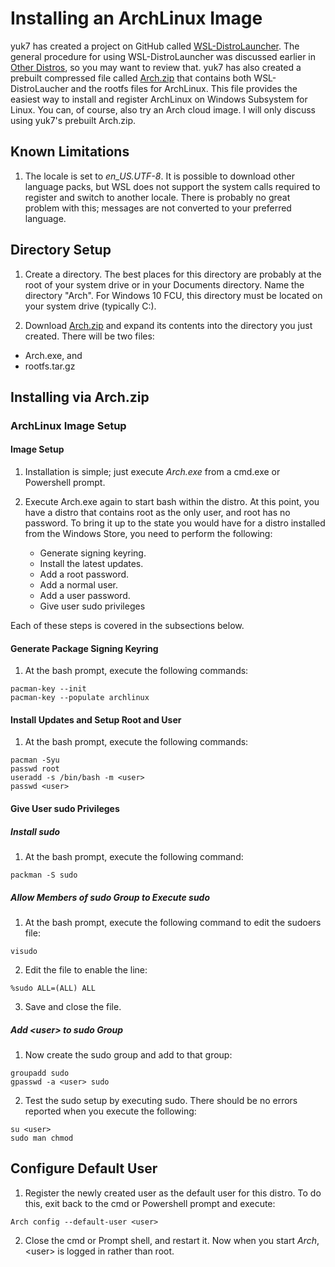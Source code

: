 # Installing an ArchLinux Image

yuk7 has created a project on GitHub called 
[WSL-DistroLauncher](https://github.com/yuk7/WSL-DistroLauncher).
The general procedure for using
WSL-DistroLauncher was discussed earlier in
[Other Distros](0299-Other-Distros.md), so you may want
to review that. yuk7 has also
created a prebuilt compressed file called [Arch.zip](
https://github.com/yuk7/ArchWSL/releases)
 that contains both
WSL-DistroLaucher and the rootfs files for ArchLinux.
This file provides the easiest way to install and
register ArchLinux on Windows Subsystem for Linux. You can,
of course, also try an Arch cloud image. I will only discuss
using yuk7's prebuilt Arch.zip.

## Known Limitations
1. The locale is set to *en_US.UTF-8*. It is possible to download other
language packs, but WSL does not support the system calls required to
register and switch to another locale. There is probably no great 
problem with this; 
messages are not converted to your preferred language.

## Directory Setup 

1. Create a directory. The best places for this
directory are probably at the root of your system drive or in
your Documents directory. Name the directory \"Arch". For Windows
10 FCU, this directory must be located on your system drive (typically
C:).

1. Download [Arch.zip](
https://github.com/yuk7/ArchWSL/releases) and expand its contents
into the directory you just created. There will be two files:
  * Arch.exe, and
  * rootfs.tar.gz

## Installing via Arch.zip

### ArchLinux Image Setup
#### Image Setup
1. Installation is simple; just execute *Arch.exe* from a cmd.exe or
Powershell prompt.

1. Execute Arch.exe again to start bash within the distro.
At this point, you have a distro that contains root as the only
user, and root has no password. To bring it up to the state you
would have for a distro installed from the Windows Store, you
need to perform the following:
    * Generate signing keyring.
    * Install the latest updates.
    * Add a root password.
    * Add a normal user.
    * Add a user password.
    * Give user sudo privileges

Each of these steps is covered in the subsections below.

#### Generate Package Signing Keyring
1. At the bash prompt, execute the following commands:

```
pacman-key --init
pacman-key --populate archlinux
```
#### Install Updates and Setup Root and User
1. At the bash prompt, execute the following commands:
```
pacman -Syu
passwd root
useradd -s /bin/bash -m <user>
passwd <user>
```

#### Give User sudo Privileges
##### Install sudo

1. At the bash prompt, execute the following command:

```
packman -S sudo
```

##### Allow Members of sudo Group to Execute sudo
1. At the bash prompt, execute the following command to
edit the sudoers file:
```
visudo
```

2. Edit the file to enable the line:

```
%sudo ALL=(ALL) ALL
```
3. Save and close the file.

##### Add \<user> to sudo Group
1. Now create the sudo group and add <user> to that group:

```
groupadd sudo
gpasswd -a <user> sudo
```
2. Test the sudo setup by executing sudo. There should
be no errors reported when you execute the following:

```
su <user>
sudo man chmod
```
## Configure Default User
1. Register the newly created user as the default user for this
distro. To do this, exit back to the cmd or Powershell prompt
and execute:

```
Arch config --default-user <user>
```
2. Close the cmd or Prompt shell, and restart it.
Now when you start *Arch*, \<user> is logged in
rather than root.